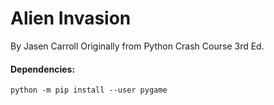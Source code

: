 # Alien Invasion
By Jasen Carroll
Originally from Python Crash Course 3rd Ed.

#### Dependencies:

`
python -m pip install --user pygame
`

